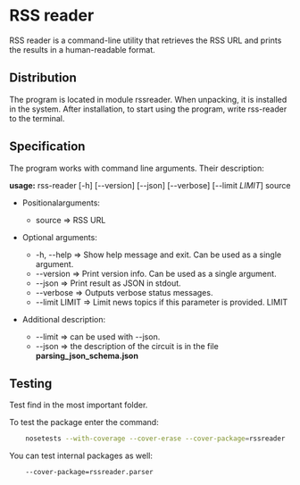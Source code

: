 # RSS reader
RSS reader is a command-line utility that retrieves the RSS URL and prints the results in a human-readable format.

## Distribution
The program is located in module rssreader. When unpacking, it is installed in the system. After installation, to start using the program, write rss-reader to the terminal.

## Specification
The program works with command line arguments. Their description:

**usage:** rss-reader \[-h] \[--version] \[--json] \[--verbose] \[--limit *LIMIT*] source

+ Positionalarguments:
    + source => RSS URL

+ Optional arguments:
    + -h, --help => Show help message and exit. Сan be used as a single argument.
    + --version => Print version info. Сan be used as a single argument.
    + --json => Print result as JSON in stdout.
    + --verbose => Outputs verbose status messages.
    + --limit LIMIT => Limit news topics if this parameter is provided. LIMIT

+ Additional description:
    + --limit => can be used with --json.
    + --json => the description of the circuit is in the file **parsing_json_schema.json**

## Testing
Test find in the most important folder.

To test the package enter the command:
```bash
    nosetests --with-coverage --cover-erase --cover-package=rssreader
```
You can test internal packages as well: 
```bash
    --cover-package=rssreader.parser
```
